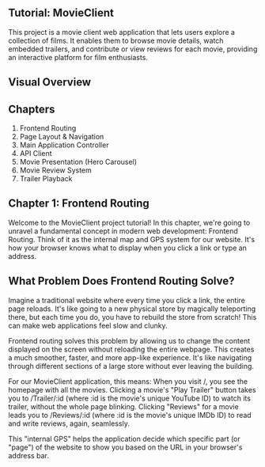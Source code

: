 ## Tutorial: MovieClient
This project is a movie client web application that lets users explore a collection of films. It enables them to browse movie details, watch embedded trailers, and contribute or view reviews for each movie, providing an interactive platform for film enthusiasts.

## Visual Overview

## Chapters
1. Frontend Routing
2. Page Layout & Navigation
3. Main Application Controller
4. API Client
5. Movie Presentation (Hero Carousel)
6. Movie Review System
7. Trailer Playback

## Chapter 1: Frontend Routing
Welcome to the MovieClient project tutorial! In this chapter, we're going to unravel a fundamental concept in modern web development: Frontend Routing. Think of it as the internal map and GPS system for our website. It's how your browser knows what to display when you click a link or type an address.

## What Problem Does Frontend Routing Solve?
Imagine a traditional website where every time you click a link, the entire page reloads. It's like going to a new physical store by magically teleporting there, but each time you do, you have to rebuild the store from scratch! This can make web applications feel slow and clunky.

Frontend routing solves this problem by allowing us to change the content displayed on the screen without reloading the entire webpage. This creates a much smoother, faster, and more app-like experience. It's like navigating through different sections of a large store without ever leaving the building.

For our MovieClient application, this means:
  When you visit /, you see the homepage with all the movies.
  Clicking a movie's "Play Trailer" button takes you to /Trailer/:id (where :id is the movie's unique YouTube ID) to watch its trailer, without the whole page blinking.
  Clicking "Reviews" for a movie leads you to /Reviews/:id (where :id is the movie's unique IMDb ID) to read and write reviews, again, seamlessly.
  
This "internal GPS" helps the application decide which specific part (or "page") of the website to show you based on the URL in your browser's address bar.

